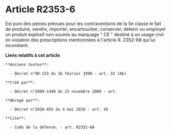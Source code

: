 # Article R2353-6

Est puni des peines prévues pour les contraventions de la 5e classe le fait de produire, vendre, importer, encartoucher,
conserver, détenir ou employer un produit explosif non soumis au marquage " CE " destiné à un usage civil en violation des
prescriptions mentionnées à l'article R. 2352-68 qui lui incombent.

**Liens relatifs à cet article**

	**Anciens textes**:

	  - Décret n°90-153 du 16 février 1990 - art. 33 (Ab)

	**Créé par**:

	  - Décret n°2009-1440 du 23 novembre 2009 - art.

	**Abrogé par**:

	  - Décret n°2010-455 du 4 mai 2010 - art. 45

	**Cite**:

	  - Code de la défense. - art. R2352-68
